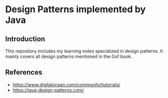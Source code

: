# Design Patterns implemented by Java

## Introduction

This repository includes my learning notes specialized in design patterns. It mainly covers all design patterns mentioned in the Gof book.

## References

- https://www.digitalocean.com/community/tutorials/
- https://java-design-patterns.com/
